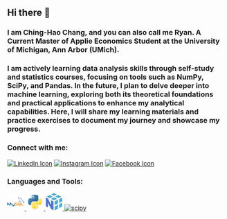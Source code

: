 ## Hi there 👋
<h3 align="left">I am Ching-Hao Chang, and you can also call me Ryan. A Current Master of Applie Economics Student at the University of Michigan, Ann Arbor (UMich).</h3>
<h3 align="left">I am actively learning data analysis skills through self-study and statistics courses, focusing on tools such as NumPy, SciPy, and Pandas. In the future, I plan to delve deeper into machine learning, exploring both its theoretical foundations and practical applications to enhance my analytical capabilities. Here, I will share my learning materials and practice exercises to document my journey and showcase my progress.</h3>

<h3 align="left">Connect with me:</h3>
<p align="left">
<a href="https://www.linkedin.com/in/chinghao-chang-ryan0426" target="blank"><img align="center" src="https://raw.githubusercontent.com/rahuldkjain/github-profile-readme-generator/master/src/images/icons/Social/linked-in-alt.svg" alt="LinkedIn Icon" height="30" width="40" /></a>
<a href="https://www.instagram.com/rcccccc0426/" target="blank"><img align="center" src="https://raw.githubusercontent.com/rahuldkjain/github-profile-readme-generator/master/src/images/icons/Social/instagram.svg" alt="Instagram Icon" height="30" width="40" /></a>
<a href="https://www.facebook.com/share/1B99z9AEzJ/?mibextid=wwXIfr" target="blank"><img align="center" src="https://raw.githubusercontent.com/rahuldkjain/github-profile-readme-generator/master/src/images/icons/Social/facebook.svg" alt="Facebook Icon" height="30" width="40" /></a>

<h3 align="left">Languages and Tools:</h3> 
<a href="https://www.mysql.com/" target="_blank" rel="noreferrer"> <img src="https://raw.githubusercontent.com/devicons/devicon/master/icons/mysql/mysql-original-wordmark.svg" alt="mysql" width="40" height="40"/> </a> 
<a href="https://www.python.org" target="_blank" rel="noreferrer"> <img src="https://raw.githubusercontent.com/devicons/devicon/master/icons/python/python-original.svg" alt="python" width="40" height="40"/> </a>
<a href="https://numpy.org/" target="_blank" rel="noreferrer"> <img src="https://raw.githubusercontent.com/devicons/devicon/master/icons/numpy/numpy-original.svg" alt="numpy" width="40" height="40"/>
</a>
<a href="https://scipy.org/" target="_blank" rel="noreferrer"> <img src="https://upload.wikimedia.org/wikipedia/commons/b/b2/SCIPY_2.svg" alt="scipy" width="40" height="40"/>
</a>


<!--
**ryanchang426/ryanchang426** is a ✨ _special_ ✨ repository because its `README.md` (this file) appears on your GitHub profile.

Here are some ideas to get you started:

- 🔭 I’m currently working on ...
- 🌱 I’m currently learning ...
- 👯 I’m looking to collaborate on ...
- 🤔 I’m looking for help with ...
- 💬 Ask me about ...
- 📫 How to reach me: ...
- 😄 Pronouns: ...
- ⚡ Fun fact: ...
-->
